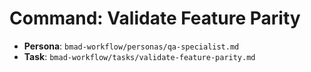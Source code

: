 # Command: Validate Feature Parity

- **Persona**: `bmad-workflow/personas/qa-specialist.md`
- **Task**: `bmad-workflow/tasks/validate-feature-parity.md`
